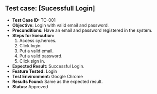 ## Test case: [Sucessfull Login]

- **Test Case ID:** TC-001
- **Objective:** Login with valid email and password.
- **Preconditions:** Have an email and password registered in the system.
- **Steps for Execution:**
    1. Access cy.heroes.
    2. Click login.
    3. Put a valid email.
    4. Put a valid password.
    5. Click sign in.
- **Expected Result:** Successful Login.
- **Feature Tested:** Login
- **Test Environment:** Google Chrome
- **Results Found:** Same as the expected result.
- **Status:** Approved
